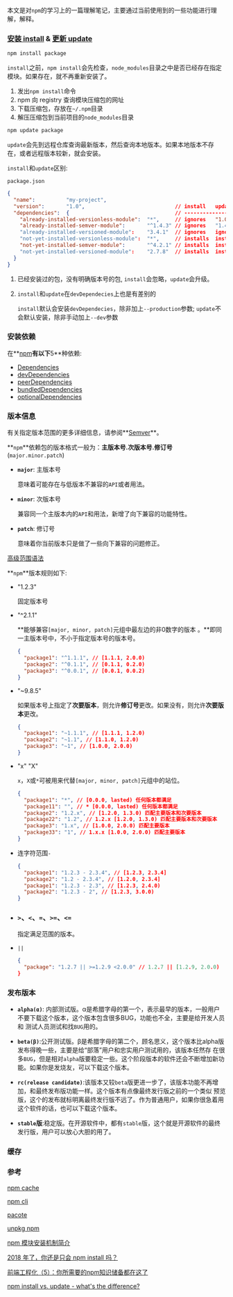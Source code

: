 本文是对`npm`的学习上的一篇理解笔记，主要通过当前使用到的一些功能进行理解，解释。

### [安装 install](https://docs.npmjs.com/cli/install) & [更新 update](https://docs.npmjs.com/cli/update)

```bash
npm install package
```

`install`之前，`npm install`会先检查，`node_modules`目录之中是否已经存在指定模块。如果存在，就不再重新安装了。

1. 发出`npm install`命令
2. npm 向 registry 查询模块压缩包的网址
3. 下载压缩包，存放在`~/.npm`目录
4. 解压压缩包到当前项目的`node_modules`目录

```bash
npm update package
```

`update`会先到远程仓库查询最新版本，然后查询本地版本。如果本地版本不存在，或者远程版本较新，就会安装。

`install`和`update`区别:

`package.json`

```json
{
  "name":          "my-project",
  "version":       "1.0",                             // install   update
  "dependencies":  {                                  // ------------------
    "already-installed-versionless-module":  "*",     // ignores   "1.0" -> "1.1"
    "already-installed-semver-module":       "^1.4.3" // ignores   "1.4.3" -> "1.5.2"
    "already-installed-versioned-module":    "3.4.1"  // ignores   ignores
    "not-yet-installed-versionless-module":  "*",     // installs  installs
    "not-yet-installed-semver-module":       "^4.2.1" // installs  installs
    "not-yet-installed-versioned-module":    "2.7.8"  // installs  installs
  }
}
```

1. 已经安装过的包，没有明确版本号的包, `install`会忽略，`update`会升级。

2. `install`和`update`在`devDependecies`上也是有差别的

   `install`默认会安装`devDependecies`，除非加上`--production`参数; `update`不会默认安装，除非手动加上`--dev`参数

### 安装依赖

在**[npm](https://www.npmjs.com/)**有以下**5**种依赖:

- [Dependencies](https://docs.npmjs.com/files/package.json#dependencies)
- [devDependencies](https://docs.npmjs.com/files/package.json#devdependencies)
- [peerDependencies](https://docs.npmjs.com/files/package.json#peerdependencies)
- [bundledDependencies](https://docs.npmjs.com/files/package.json#bundleddependencies)
- [optionalDependencies](https://docs.npmjs.com/files/package.json#optionaldependencies)

### 版本信息

有关指定版本范围的更多详细信息，请参阅**[Semver](https://docs.npmjs.com/misc/semver)**。

**`npm`**依赖包的版本格式一般为：**主版本号.次版本号.修订号**(`major.minor.patch`)

- **`major`**: 主版本号

  意味着可能存在与低版本不兼容的`API`或者用法。

- **`minor`**: 次版本号

  兼容同一个主版本内的`API`和用法，新增了向下兼容的功能特性。

- **`patch`**: 修订号

  意味着你当前版本只是做了一些向下兼容的问题修正。

[高级范围语法](https://docs.npmjs.com/misc/semver#advanced-range-syntax)

**`npm`**版本规则如下:

- "1.2.3"

  固定版本号

- "^2.1.1"

  **能够兼容`[major, minor, patch]`元组中最左边的非0数字的版本 。**即同一主版本号中，不小于指定版本号的版本号。

  ```json
  {
    "package1": "^1.1.1", // [1.1.1, 2.0.0)
    "package2": "^0.1.1", // [0.1.1, 0.2.0)
    "package3": "^0.0.1", // [0.0.1, 0.0.2)
  }
  ```

  

- "~9.8.5"

  如果版本号上指定了**次要版本**，则允许**修订号**更改。如果没有，则允许**次要版本**更改。

  ```json
  {
    "package1": "~1.1.1", // [1.1.1, 1.2.0)
    "package2": "~1.1", // [1.1.0, 1.2.0)
    "package3": "~1", // [1.0.0, 2.0.0)
  }
  ```

  

- "x" "X"

  `x`，`X`或`*`可被用来代替`[major, minor, patch]`元组中的站位。

  ```json
  {
    "package1": "*", // [0.0.0, lasted) 任何版本都满足
    "package11": "", // * [0.0.0, lasted) 任何版本都满足
    "package2": "1.2.x", // [1.2.0, 1.3.0) 匹配主要版本和次要版本
    "package22": "1.2", // 1.2.x [1.2.0, 1.3.0) 匹配主要版本和次要版本
    "package3": "1.x", // [1.0.0, 2.0.0) 匹配主要版本
    "package33": "1", // 1.x.x [1.0.0, 2.0.0) 匹配主要版本
  }
  ```

  

- 连字符范围`-`

  

  ```json
  {
    "package1": "1.2.3 - 2.3.4", // [1.2.3, 2.3.4]
    "package2": "1.2 - 2.3.4", // [1.2.0, 2.3.4]
    "package1": "1.2.3 - 2.3", // [1.2.3, 2.4.0)
    "package2": "1.2.3 - 2", // [1.2.3, 3.0.0)
  }
  ```

  

- ### `>`、`<`、`=`、`>=`、`<=`

  指定满足范围的版本。

- `||`

  ```json
  {
    "package": "1.2.7 || >=1.2.9 <2.0.0" // 1.2.7 || [1.2.9, 2.0.0)
  }
  ```

  

### 发布版本

- **`alpha(α)`**: 内部测试版。α是希腊字母的第一个，表示最早的版本，一般用户不要下载这个版本，这个版本包含很多BUG，功能也不全，主要是给开发人员和 测试人员测试和找`BUG`用的。

- **`beta(β)`**:公开测试版。β是希腊字母的第二个，顾名思义，这个版本比alpha版发布得晚一些，主要是给“部落”用户和忠实用户测试用的，该版本任然存 在很多`BUG`，但是相对`alpha`版要稳定一些。这个阶段版本的软件还会不断增加新功能。如果你是发烧友，可以下载这个版本。

- **`rc(release candidate)`**:该版本又较`beta`版更进一步了，该版本功能不再增加，和最终发布版功能一样。这个版本有点像最终发行版之前的一个类似 预览版，这个的发布就标明离最终发行版不远了。作为普通用户，如果你很急着用这个软件的话，也可以下载这个版本。
- **`stable`版**:稳定版。在开源软件中，都有`stable`版，这个就是开源软件的最终发行版，用户可以放心大胆的用了。

### 缓存

### 参考

[npm cache](https://docs.npmjs.com/cli/cache)

[npm cli](https://github.com/npm/cli)

[pacote](https://github.com/npm/pacote)

[unpkg npm](https://unpkg.com/browse/npm@6.10.3/lib/)

[npm 模块安装机制简介](http://www.ruanyifeng.com/blog/2016/01/npm-install.html)

[2018 年了，你还是只会 npm install 吗？](https://juejin.im/post/5ab3f77df265da2392364341)

[前端工程化（5）：你所需要的npm知识储备都在这了](https://juejin.im/post/5d08d3d3f265da1b7e103a4d)

[npm install vs. update - what's the difference?](https://stackoverflow.com/questions/12478679/npm-install-vs-update-whats-the-difference)



